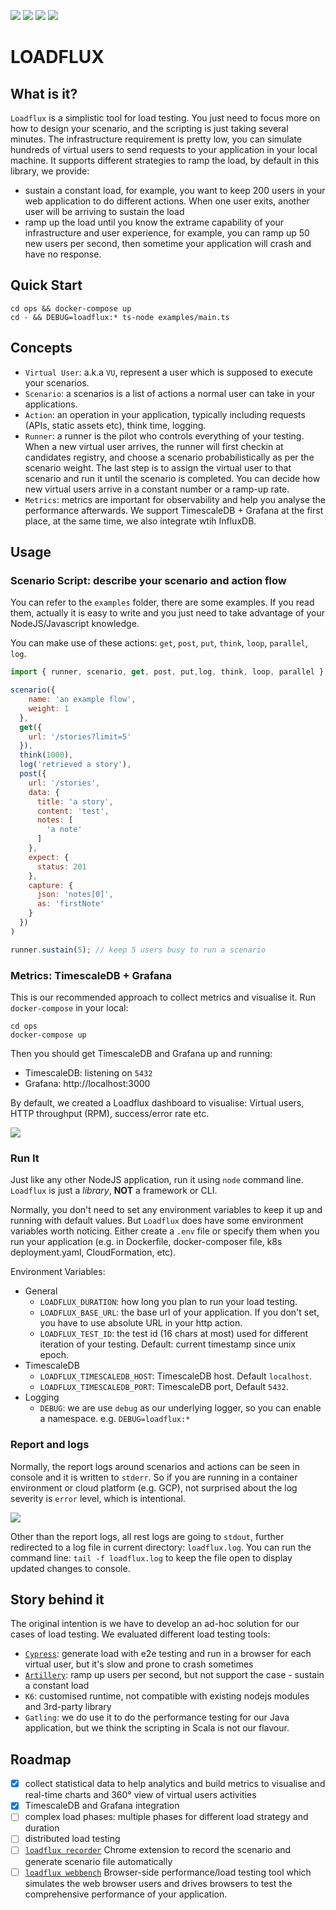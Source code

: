 ![](https://img.shields.io/npm/v/loadflux?color=green&style=flat-square)
![](https://img.shields.io/github/package-json/v/loadflux/loadflux?color=blue&style=flat-square)
![](https://img.shields.io/github/license/loadflux/loadflux?color=orange&style=flat-square)
![](https://github.com/loadflux/loadflux/workflows/build/badge.svg)

# LOADFLUX

## What is it?

`Loadflux` is a simplistic tool for load testing.
You just need to focus more on how to design your scenario, and the scripting is just taking several minutes.
The infrastructure requirement is pretty low, you can simulate hundreds of virtual users to send requests to your application in your local machine.
It supports different strategies to ramp the load, by default in this library, we provide:

- sustain a constant load, for example, you want to keep 200 users in your web application to do different actions.
When one user exits, another user will be arriving to sustain the load
- ramp up the load until you know the extrame capability of your infrastructure and user experience, for example,
you can ramp up 50 new users per second, then sometime your application will crash and have no response.

## Quick Start

```
cd ops && docker-compose up
cd - && DEBUG=loadflux:* ts-node examples/main.ts
```

## Concepts

- `Virtual User`: a.k.a `VU`, represent a user which is supposed to execute your scenarios.
- `Scenario`: a scenarios is a list of actions a normal user can take in your applications.
- `Action`: an operation in your application, typically including requests (APIs, static assets etc), think time, logging.
- `Runner`: a runner is the pilot who controls everything of your testing. When a new virtual user arrives,
the runner will first checkin at candidates registry, and choose a scenario probabilistically as per the scenario weight. The last step is to assign
the virtual user to that scenario and run it until the scenario is completed. You can decide how new virtual users arrive in a constant number or a ramp-up rate.
- `Metrics`: metrics are important for observability and help you analyse the performance afterwards.
We support TimescaleDB + Grafana at the first place, at the same time, we also integrate wtih InfluxDB.

## Usage

### Scenario Script: describe your scenario and action flow

You can refer to the `examples` folder, there are some examples. If you read them, actually it is easy to write and you just need to take advantage of
your NodeJS/Javascript knowledge.

You can make use of these actions: `get`, `post`, `put`, `think`, `loop`, `parallel`, `log`.

```js
import { runner, scenario, get, post, put,log, think, loop, parallel } from 'loadflux';

scenario({
    name: 'an example flow',
    weight: 1
  },
  get({
    url: '/stories?limit=5'
  }),
  think(1000),
  log('retrieved a story'),
  post({
    url: '/stories',
    data: {
      title: 'a story',
      content: 'test',
      notes: [
        'a note'
      ]
    },
    expect: {
      status: 201
    },
    capture: {
      json: 'notes[0]',
      as: 'firstNote'
    }
  })
)

runner.sustain(5); // keep 5 users busy to run a scenario
```

### Metrics: TimescaleDB + Grafana

This is our recommended approach to collect metrics and visualise it. Run `docker-compose` in your local:

```
cd ops
docker-compose up
```

Then you should get TimescaleDB and Grafana up and running:
- TimescaleDB: listening on `5432`
- Grafana: http://localhost:3000

By default, we created a Loadflux dashboard to visualise: Virtual users, HTTP throughput (RPM), success/error rate etc.

![](https://i.imgur.com/AtSCG5e.gif)

### Run It

Just like any other NodeJS application, run it using `node` command line. `Loadflux` is just a _library_, **NOT** a framework or CLI.

Normally, you don't need to set any environment variables to keep it up and running with default values. But `Loadflux` does have some environment variables worth noticing. Either create a `.env` file or specify them when you run your application
(e.g. in Dockerfile, docker-composer file, k8s deployment.yaml, CloudFormation, etc).

Environment Variables:
- General
    - `LOADFLUX_DURATION`: how long you plan to run your load testing.
    - `LOADFLUX_BASE_URL`: the base url of your application. If you don't set, you have to use absolute URL in your http action.
    - `LOADFLUX_TEST_ID`: the test id (16 chars at most) used for different iteration of your testing. Default: current timestamp since unix epoch.
- TimescaleDB
    - `LOADFLUX_TIMESCALEDB_HOST`: TimescaleDB host. Default `localhost`.
    - `LOADFLUX_TIMESCALEDB_PORT`: TimescaleDB port, Default `5432`.
- Logging
    - `DEBUG`: we are use `debug` as our underlying logger, so you can enable a namespace. e.g. `DEBUG=loadflux:*`

### Report and logs

Normally, the report logs around scenarios and actions can be seen in console and it is written to `stderr`.
So if you are running in a container environment or cloud platform (e.g. GCP), not surprised about the log severity is `error` level, which is intentional.

![](https://i.imgur.com/RLcFPJh.gif)

Other than the report logs, all rest logs are going to `stdout`, further redirected to a log file in current directory: `loadflux.log`.
You can run the command line: `tail -f loadflux.log` to keep the file open to display updated changes to console.

## Story behind it

The original intention is we have to develop an ad-hoc solution for our cases of load testing. We evaluated different load
testing tools:
- [`Cypress`](https://github.com/StuffNZ/stuff-composer-load-test): generate load with e2e testing and run in a browser for each virtual user, but it's slow and prone to crash sometimes
- [`Artillery`](https://github.com/StuffNZ/stuff-composer-load-test-artillery): ramp up users per second, but not support the case - sustain a constant load
- `K6`: customised runtime, not compatible with existing nodejs modules and 3rd-party library
- `Gatling`: we do use it to do the performance testing for our Java application, but we think the scripting in Scala is not our flavour.

## Roadmap

- [x] collect statistical data to help analytics and build metrics to visualise and real-time charts and 360° view of virtual users activities
- [x] TimescaleDB and Grafana integration
- [ ] complex load phases: multiple phases for different load strategy and duration
- [ ] distributed load testing
- [ ] [`loadflux recorder`](https://github.com/loadflux/loadflux-recorder) Chrome extension to record the scenario and generate scenario file automatically
- [ ] [`loadflux webbench`](https://github.com/loadflux/loadflux-webbench) Browser-side performance/load testing tool which simulates the web browser users
and drives browsers to test the comprehensive performance of your application.
